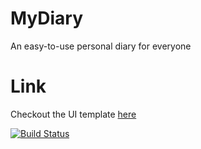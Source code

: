 # MyDiary
An easy-to-use personal diary for everyone

# Link
Checkout the UI template [here](https://bukolabisuga.github.io/MyDiary/UI)

[![Build Status](https://travis-ci.org/bukolabisuga/MyDiary.svg?branch=server)](https://travis-ci.org/bukolabisuga/MyDiary)